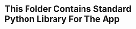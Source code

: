 This Folder Contains Standard Python Library For The App
========================================================
